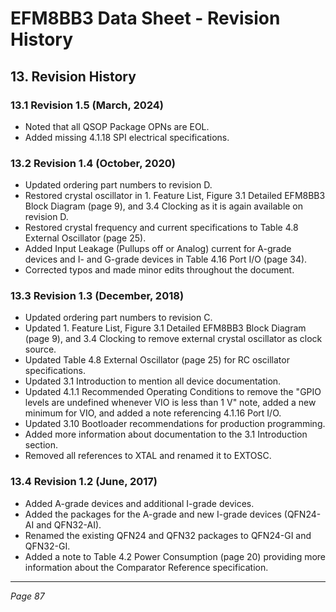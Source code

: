 # EFM8BB3 Data Sheet - Revision History

## 13. Revision History

### 13.1 Revision 1.5 (March, 2024)
- Noted that all QSOP Package OPNs are EOL.
- Added missing 4.1.18 SPI electrical specifications.

### 13.2 Revision 1.4 (October, 2020)
- Updated ordering part numbers to revision D.
- Restored crystal oscillator in 1. Feature List, Figure 3.1 Detailed EFM8BB3 Block Diagram (page 9), and 3.4 Clocking as it is again available on revision D.
- Restored crystal frequency and current specifications to Table 4.8 External Oscillator (page 25).
- Added Input Leakage (Pullups off or Analog) current for A-grade devices and I- and G-grade devices in Table 4.16 Port I/O (page 34).
- Corrected typos and made minor edits throughout the document.

### 13.3 Revision 1.3 (December, 2018)
- Updated ordering part numbers to revision C.
- Updated 1. Feature List, Figure 3.1 Detailed EFM8BB3 Block Diagram (page 9), and 3.4 Clocking to remove external crystal oscillator as clock source.
- Updated Table 4.8 External Oscillator (page 25) for RC oscillator specifications.
- Updated 3.1 Introduction to mention all device documentation.
- Updated 4.1.1 Recommended Operating Conditions to remove the "GPIO levels are undefined whenever VIO is less than 1 V" note, added a new minimum for VIO, and added a note referencing 4.1.16 Port I/O.
- Updated 3.10 Bootloader recommendations for production programming.
- Added more information about documentation to the 3.1 Introduction section.
- Removed all references to XTAL and renamed it to EXTOSC.

### 13.4 Revision 1.2 (June, 2017)
- Added A-grade devices and additional I-grade devices.
- Added the packages for the A-grade and new I-grade devices (QFN24-AI and QFN32-AI).
- Renamed the existing QFN24 and QFN32 packages to QFN24-GI and QFN32-GI.
- Added a note to Table 4.2 Power Consumption (page 20) providing more information about the Comparator Reference specification.

---
*Page 87*